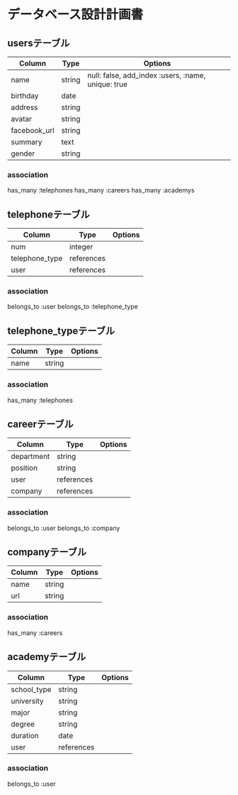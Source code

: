 # データベース設計計画書

## usersテーブル
|Column| Type|Options|
|------|-----|-------|
|name        |string|null: false, add_index :users, :name, unique: true|
|birthday    |date|
|address     |string|
|avatar      |string|
|facebook_url|string|
|summary     |text|
|gender      |string|
### association
has_many :telephones
has_many :careers
has_many :academys

## telephoneテーブル
|Column| Type|Options|
|------|-----|-------|
|num|integer   |
|telephone_type|references|
|user          |references|
### association
belongs_to :user
belongs_to :telephone_type

## telephone_typeテーブル
|Column| Type|Options|
|------|-----|-------|
|name|string|
### association
has_many :telephones

## careerテーブル
|Column| Type|Options|
|------|-----|-------|
|department|string|
|position  |string|
|user      |references|
|company   |references|
### association
belongs_to :user
belongs_to :company

## companyテーブル
|Column| Type|Options|
|------|-----|-------|
|name|string|
|url|string|
### association
has_many :careers

## academyテーブル
|Column| Type|Options|
|------|-----|-------|
|school_type|string|
|university|string|
|major     |string|
|degree    |string|
|duration  |date|
|user|references|
### association
belongs_to :user
